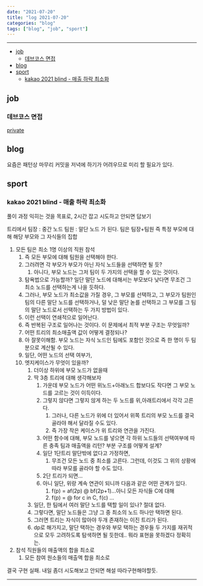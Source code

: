 ```yaml
---
date: "2021-07-20"
title: "log 2021-07-20"
categories: "blog"
tags: ["blog", "job", "sport"]
---
```


----------

- [job](#job)
  - [데브코스 면접](#데브코스-면접)
- [blog](#blog)
- [sport](#sport)
  - [kakao 2021 blind - 매출 하락 최소화](#kakao-2021-blind---매출-하락-최소화)

## job

### 데브코스 면접

[private](./2021-07-20-p)

## blog

요즘은 패턴상 마무리 커밋을 저녁에 하기가 어려우므로 미리 할 필요가 있다.

## sport

### kakao 2021 blind - 매출 하락 최소화

풀이 과정 익히는 것을 목표로, 2시간 잡고 시도하고 안되면 답보기

트리에서 팀장 : 중간 노드
팀원 : 말단 노드 가 된다.
팀은 팀장+팀원 즉 특정 부모에 대해 해당 부모와 그 자식들의 집합

1. 모든 팀은 최소 1명 이상의 직원 참석
   1. 즉 모든 부모에 대해 팀원을 선택해야 한다.
   1. 그러려면 각 부모가 부모가 아닌 자식 노드들을 선택하면 될 듯?
      1. 아니다, 부모 노드는 그저 팀이 두 가지의 선택을 할 수 있는 것이다.
   1. 탐욕법으로 가능할까? 일단 말단 노드에 대해서는 부모보다 낮다면 무조건 그 최소 노드를 선택하는게 나을 듯하다.
   1. 그러나, 부모 노드가 최소값을 가질 경우, 그 부모를 선택하고, 그 부모가 팀원인 팀의 다른 말단 노드를 선택하거나, 덜 낮은 말단 녿를 선택하고 그 부모를 그 팀의 말단 노드로서 선택하는 두 가지 방법이 있다.
   1. 이런 선택이 연쇄적으로 일어난다.
   1. 즉 반복된 구조로 일어나는 것이다. 이 문제에서 최적 부분 구조는 무엇일까?
   1. 어떤 트리의 최소매출액 값이 어떻게 결정되나?
   1. 아 잘못이해함. 부모 노드는 자식 노드인 팀에도 포함인 것으로 즉 한 명이 두 팀분으로 계산될 수 있다.
   1. 일단, 어떤 노드의 선택 여부가,
   1. 엣지케이스가 무엇이 있을까?
      1. 더이상 하위에 부모 노드가 없을때
      1. 딱 3층 트리에 대해 생각해보자
         1. 가운데 부모 노드가 어떤 위노드+아래노드 합보다도 작다면 그 부모 노드를 고르는 것이 이득이다.
         1. 그렇지 않다면 그렇지 않게 하는 두 노드를 위,아래트리에서 각각 고른다.
            1. 그러나, 다른 노드가 위에 더 있어서 위쪽 트리의 부모 노드를 결국 골라야 해서 달라질 수도 있다.
            1. 즉 가장 작은 케이스가 위 트리와 연관을 가진다.
         1. 어떤 함수에 대해, 부모 노드를 넣으면 각 하위 노드들의 선택여부에 따른 충족 팀과 매출액을 리턴? 부분 구조를 어떻게 설계?
         1. 일단 1단트리 말단밖에 없다고 가정하면,
            1. 무조건 모든 노드 중 최소를 고른다. 그런데, 이것도 그 위의 상황에 따라 부모를 골라야 할 수도 있다.
         1. 2단 트리가 되면...
         1. 아니 일단, 위랑 계속 연관이 되니까 다음과 같은 어떤 관계가 있다.
            1. f(p) = af(2p) @ bf(2p+1)...아니 모든 자식들 C에 대해
            1. f(p) = @ for c in C, f(c) ...
      1. 일단, 한 팀에서 여러 말단 노드를 택할 일이 있나? 절대 없다.
      1. 그렇다면, 말단 노드들은 그냥 그 중 최소의 노드 하나만 택하면 된다.
      1. 그러면 트리는 자식이 많아야 두개 존재하는 이진 트리가 된다.
      1. dp로 해가지고, 말단 택하는 경우와 부모 택하는 경우들 두 가지를 재귀적으로 모두 고려하도록 탐색하면 될 듯한데.. 뭐라 표현을 못하겠다 정확히는.
1. 참석 직원들의 매출액의 합을 최소로
   1. 모든 참여 원소들의 매출액 합을 최소로

결국 구현 실패. 내일 좀더 시도해보고 안되면 해설 따라구현해야할듯.

----------
